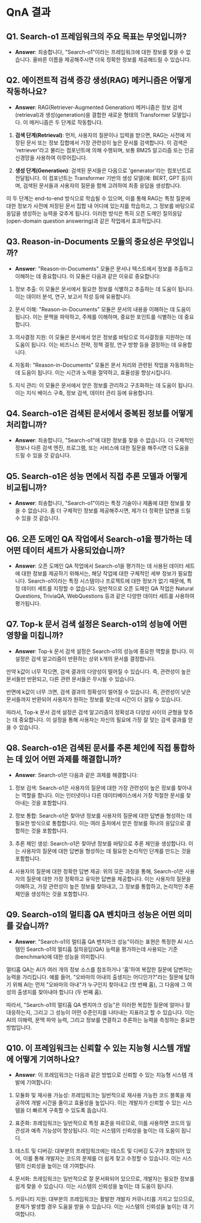 # QnA 결과

## Q1. Search-o1 프레임워크의 주요 목표는 무엇입니까?
- **Answer**: 죄송합니다, "Search-o1"이라는 프레임워크에 대한 정보를 찾을 수 없습니다. 올바른 이름을 제공해주시면 더욱 정확한 정보를 제공해드릴 수 있습니다.

## Q2. 에이전트적 검색 증강 생성(RAG) 메커니즘은 어떻게 작동하나요?
- **Answer**: RAG(Retriever-Augmented Generation) 메커니즘은 정보 검색(retrieval)과 생성(generation)을 결합한 새로운 형태의 Transformer 모델입니다. 이 메커니즘은 두 단계로 작동합니다.

1. **검색 단계(Retrieval)**: 먼저, 사용자의 질문이나 입력을 받으면, RAG는 사전에 저장된 문서 또는 정보 집합에서 가장 관련성이 높은 문서를 검색합니다. 이 검색은 'retriever'라고 불리는 컴포넌트에 의해 수행되며, 보통 BM25 알고리즘 또는 인공신경망을 사용하여 이루어집니다.

2. **생성 단계(Generation)**: 검색된 문서들은 다음으로 'generator'라는 컴포넌트로 전달됩니다. 이 컴포넌트는 Transformer 기반의 생성 모델(예: BERT, GPT 등)이며, 검색된 문서들과 사용자의 질문을 함께 고려하여 최종 응답을 생성합니다.

이 두 단계는 end-to-end 방식으로 학습될 수 있으며, 이를 통해 RAG는 특정 질문에 대한 정보가 사전에 저장된 문서 집합 내 어디에 있는지를 학습하고, 그 정보를 바탕으로 응답을 생성하는 능력을 갖추게 됩니다. 이러한 방식은 특히 오픈 도메인 질의응답(open-domain question answering)과 같은 작업에서 효과적입니다.

## Q3. Reason-in-Documents 모듈의 중요성은 무엇입니까?
- **Answer**: "Reason-in-Documents" 모듈은 문서나 텍스트에서 정보를 추출하고 이해하는 데 중요합니다. 이 모듈은 다음과 같은 이유로 중요합니다:

1. 정보 추출: 이 모듈은 문서에서 필요한 정보를 식별하고 추출하는 데 도움이 됩니다. 이는 데이터 분석, 연구, 보고서 작성 등에 유용합니다.

2. 문서 이해: "Reason-in-Documents" 모듈은 문서의 내용을 이해하는 데 도움이 됩니다. 이는 문맥을 파악하고, 주제를 이해하며, 중요한 포인트를 식별하는 데 중요합니다.

3. 의사결정 지원: 이 모듈은 문서에서 얻은 정보를 바탕으로 의사결정을 지원하는 데 도움이 됩니다. 이는 비즈니스 전략, 정책 결정, 연구 방향 등을 결정하는 데 유용합니다.

4. 자동화: "Reason-in-Documents" 모듈은 문서 처리와 관련된 작업을 자동화하는 데 도움이 됩니다. 이는 시간과 노력을 절약하고, 효율성을 향상시킵니다.

5. 지식 관리: 이 모듈은 문서에서 얻은 정보를 관리하고 구조화하는 데 도움이 됩니다. 이는 지식 베이스 구축, 정보 검색, 데이터 관리 등에 유용합니다.

## Q4. Search-o1은 검색된 문서에서 중복된 정보를 어떻게 처리합니까?
- **Answer**: 죄송합니다, "Search-o1"에 대한 정보를 찾을 수 없습니다. 더 구체적인 정보나 다른 검색 엔진, 프로그램, 또는 서비스에 대한 질문을 해주시면 더 도움을 드릴 수 있을 것 같습니다.

## Q5. Search-o1은 성능 면에서 직접 추론 모델과 어떻게 비교됩니까?
- **Answer**: 죄송합니다, "Search-o1"이라는 특정 기술이나 제품에 대한 정보를 찾을 수 없습니다. 좀 더 구체적인 정보를 제공해주시면, 제가 더 정확한 답변을 드릴 수 있을 것 같습니다.

## Q6. 오픈 도메인 QA 작업에서 Search-o1을 평가하는 데 어떤 데이터 세트가 사용되었습니까?
- **Answer**: 오픈 도메인 QA 작업에서 Search-o1을 평가하는 데 사용된 데이터 세트에 대한 정보를 제공하기 위해서는, 해당 작업에 대한 구체적인 세부 정보가 필요합니다. Search-o1이라는 특정 시스템이나 프로젝트에 대한 정보가 없기 때문에, 특정 데이터 세트를 지정할 수 없습니다. 일반적으로 오픈 도메인 QA 작업은 Natural Questions, TriviaQA, WebQuestions 등과 같은 다양한 데이터 세트를 사용하여 평가됩니다.

## Q7. Top-k 문서 검색 설정은 Search-o1의 성능에 어떤 영향을 미칩니까?
- **Answer**: Top-k 문서 검색 설정은 Search-o1의 성능에 중요한 역할을 합니다. 이 설정은 검색 알고리즘이 반환하는 상위 k개의 문서를 결정합니다. 

만약 k값이 너무 작으면, 검색 결과의 다양성이 떨어질 수 있습니다. 즉, 관련성이 높은 문서들만 반환되고, 다른 관련 문서들은 무시될 수 있습니다. 

반면에 k값이 너무 크면, 검색 결과의 정확성이 떨어질 수 있습니다. 즉, 관련성이 낮은 문서들까지 반환되어 사용자가 원하는 정보를 찾는데 시간이 더 걸릴 수 있습니다.

따라서, Top-k 문서 검색 설정은 검색 알고리즘의 정확성과 다양성 사이의 균형을 맞추는 데 중요합니다. 이 설정을 통해 사용자는 자신의 필요에 가장 잘 맞는 검색 결과를 얻을 수 있습니다.

## Q8. Search-o1은 검색된 문서를 추론 체인에 직접 통합하는 데 있어 어떤 과제를 해결합니까?
- **Answer**: Search-o1은 다음과 같은 과제를 해결합니다:

1. 정보 검색: Search-o1은 사용자의 질문에 대한 가장 관련성이 높은 정보를 찾아내는 역할을 합니다. 이는 인터넷이나 다른 데이터베이스에서 가장 적절한 문서를 찾아내는 것을 포함합니다.

2. 정보 통합: Search-o1은 찾아낸 정보를 사용자의 질문에 대한 답변을 형성하는 데 필요한 방식으로 통합합니다. 이는 여러 출처에서 얻은 정보를 하나의 응답으로 결합하는 것을 포함합니다.

3. 추론 체인 생성: Search-o1은 찾아낸 정보를 바탕으로 추론 체인을 생성합니다. 이는 사용자의 질문에 대한 답변을 형성하는 데 필요한 논리적인 단계를 만드는 것을 포함합니다.

4. 사용자의 질문에 대한 정확한 답변 제공: 위의 모든 과정을 통해, Search-o1은 사용자의 질문에 대한 가장 정확하고 유익한 답변을 제공합니다. 이는 사용자의 질문을 이해하고, 가장 관련성이 높은 정보를 찾아내고, 그 정보를 통합하고, 논리적인 추론 체인을 생성하는 것을 포함합니다.

## Q9. Search-o1의 멀티홉 QA 벤치마크 성능은 어떤 의미를 갖습니까?
- **Answer**: "Search-o1의 멀티홉 QA 벤치마크 성능"이라는 표현은 특정한 AI 시스템인 Search-o1의 멀티홉 질의응답(QA) 능력을 평가하는데 사용되는 기준(benchmark)에 대한 성능을 의미합니다.

멀티홉 QA는 AI가 여러 개의 정보 소스를 참조하거나 '홉'하여 복잡한 질문에 답변하는 능력을 가리킵니다. 예를 들어, "오바마의 아내의 출생지는 어디인가?"라는 질문에 답하기 위해 AI는 먼저 "오바마의 아내"가 누구인지 찾아내고 (첫 번째 홉), 그 다음에 그 여성의 출생지를 찾아내야 합니다 (두 번째 홉).

따라서, "Search-o1의 멀티홉 QA 벤치마크 성능"은 이러한 복잡한 질문에 얼마나 잘 대응하는지, 그리고 그 성능이 어떤 수준인지를 나타내는 지표라고 할 수 있습니다. 이는 AI의 이해력, 문맥 파악 능력, 그리고 정보를 연결하고 추론하는 능력을 측정하는 중요한 방법입니다.

## Q10. 이 프레임워크는 신뢰할 수 있는 지능형 시스템 개발에 어떻게 기여하나요?
- **Answer**: 이 프레임워크는 다음과 같은 방법으로 신뢰할 수 있는 지능형 시스템 개발에 기여합니다:

1. 모듈화 및 재사용 가능성: 프레임워크는 일반적으로 재사용 가능한 코드 블록을 제공하여 개발 시간을 줄이고 효율성을 높입니다. 이는 개발자가 신뢰할 수 있는 시스템을 더 빠르게 구축할 수 있도록 돕습니다.

2. 표준화: 프레임워크는 일반적으로 특정 표준을 따르므로, 이를 사용하면 코드의 일관성과 예측 가능성이 향상됩니다. 이는 시스템의 신뢰성을 높이는 데 도움이 됩니다.

3. 테스트 및 디버깅: 대부분의 프레임워크에는 테스트 및 디버깅 도구가 포함되어 있어, 이를 통해 개발자는 코드의 문제를 더 쉽게 찾고 수정할 수 있습니다. 이는 시스템의 신뢰성을 높이는 데 기여합니다.

4. 문서화: 프레임워크는 일반적으로 잘 문서화되어 있으므로, 개발자는 필요한 정보를 쉽게 찾을 수 있습니다. 이는 시스템의 신뢰성을 높이는 데 도움이 됩니다.

5. 커뮤니티 지원: 대부분의 프레임워크는 활발한 개발자 커뮤니티를 가지고 있으므로, 문제가 발생할 경우 도움을 받을 수 있습니다. 이는 시스템의 신뢰성을 높이는 데 기여합니다.

